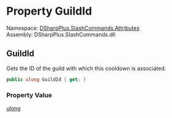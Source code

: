# Property GuildId

Namespace: [DSharpPlus.SlashCommands.Attributes](DSharpPlus.SlashCommands.Attributes.md)  
Assembly: DSharpPlus.SlashCommands.dll

## <a id="DSharpPlus_SlashCommands_Attributes_SlashCommandCooldownBucket_GuildId"></a>GuildId

Gets the ID of the guild with which this cooldown is associated.

```csharp
public ulong GuildId { get; }
```

### Property Value

[ulong](https://learn.microsoft.com/dotnet/api/system.uint64)


